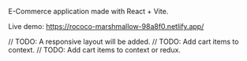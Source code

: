 E-Commerce application made with React + Vite.

Live demo:
https://rococo-marshmallow-98a8f0.netlify.app/

// TODO: A responsive layout will be added.
// TODO: Add cart items to context.
// TODO: Add cart items to context or redux.

